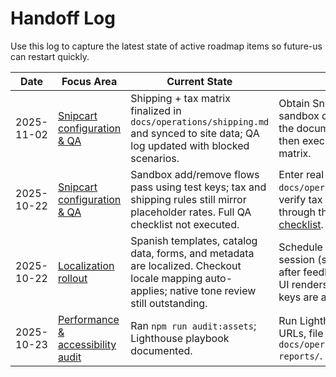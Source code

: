 # Handoff Log

Use this log to capture the latest state of active roadmap items so future-us can restart quickly.

| Date | Focus Area | Current State | Next Step | Blockers |
| --- | --- | --- | --- | --- |
| 2025-11-02 | [Snipcart configuration & QA](../operations/snipcart-setup.md) | Shipping + tax matrix finalized in `docs/operations/shipping.md` and synced to site data; QA log updated with blocked scenarios. | Obtain Snipcart + PayPal sandbox credentials, apply the documented settings, then execute the full test matrix. | No sandbox API keys yet; checkout scripts stay disabled. |
| 2025-10-22 | [Snipcart configuration & QA](../operations/snipcart-setup.md) | Sandbox add/remove flows pass using test keys; tax and shipping rules still mirror placeholder rates. Full QA checklist not executed. | Enter real shipping tiers from `docs/operations/shipping.md`, verify tax regions, then run through the [checkout QA checklist](../operations/qa-checklist.md). | Waiting on ourselves to finalize shipping rate assumptions. |
| 2025-10-22 | [Localization rollout](../operations/localization.md) | Spanish templates, catalog data, forms, and metadata are localized. Checkout locale mapping auto-applies; native tone review still outstanding. | Schedule a bilingual review session (self-arranged) and, after feedback, verify Snipcart UI renders in Spanish once keys are active. | Need to line up time with a native speaker. |
| 2025-10-23 | [Performance & accessibility audit](../design/accessibility-review.md) | Ran `npm run audit:assets`; Lighthouse playbook documented. | Run Lighthouse across target URLs, file remediation tasks in `docs/operations/performance-reports/`. | Waiting on local Chrome/Lighthouse setup with Snipcart scripts enabled. |
